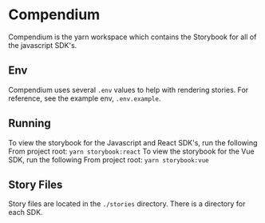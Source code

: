 # Compendium

Compendium is the yarn workspace which contains the Storybook for all of the javascript SDK's.

## Env
Compendium uses several `.env` values to help with rendering stories. For reference, see the example env, `.env.example`.

## Running
To view the storybook for the Javascript and React SDK's, run the following From project root: `yarn storybook:react`
To view the storybook for the Vue SDK, run the following From project root: `yarn storybook:vue`

## Story Files
Story files are located in the `./stories` directory. There is a directory for each SDK.